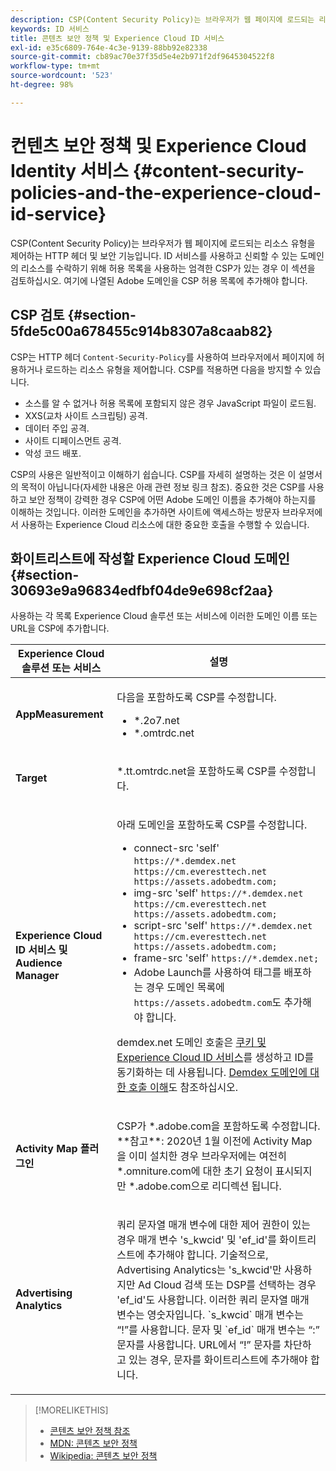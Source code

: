 ```yaml
---
description: CSP(Content Security Policy)는 브라우저가 웹 페이지에 로드되는 리소스 유형을 제어하는 HTTP 헤더 및 보안 기능입니다. ID 서비스를 사용하고 신뢰할 수 있는 도메인의 리소스를 수락하기 위해 허용 목록을 사용하는 엄격한 CSP가 있는 경우 이 섹션을 검토하십시오. 여기에 나열된 Adobe 도메인을 CSP 허용 목록에 추가해야 합니다.
keywords: ID 서비스
title: 콘텐츠 보안 정책 및 Experience Cloud ID 서비스
exl-id: e35c6809-764e-4c3e-9139-88bb92e82338
source-git-commit: cb89ac70e37f35d5e4e2b971f2df9645304522f8
workflow-type: tm+mt
source-wordcount: '523'
ht-degree: 98%

---
```


# 컨텐츠 보안 정책 및 Experience Cloud Identity 서비스 {#content-security-policies-and-the-experience-cloud-id-service}

CSP(Content Security Policy)는 브라우저가 웹 페이지에 로드되는 리소스 유형을 제어하는 HTTP 헤더 및 보안 기능입니다. ID 서비스를 사용하고 신뢰할 수 있는 도메인의 리소스를 수락하기 위해 허용 목록을 사용하는 엄격한 CSP가 있는 경우 이 섹션을 검토하십시오. 여기에 나열된 Adobe 도메인을 CSP 허용 목록에 추가해야 합니다.

## CSP 검토 {#section-5fde5c00a678455c914b8307a8caab82}

CSP는 HTTP 헤더 `Content-Security-Policy`를 사용하여 브라우저에서 페이지에 허용하거나 로드하는 리소스 유형을 제어합니다. CSP를 적용하면 다음을 방지할 수 있습니다.

* 소스를 알 수 없거나 허용 목록에 포함되지 않은 경우 JavaScript 파일이 로드됨.
* XXS(교차 사이트 스크립팅) 공격.
* 데이터 주입 공격.
* 사이트 디페이스먼트 공격.
* 악성 코드 배포.

CSP의 사용은 일반적이고 이해하기 쉽습니다. CSP를 자세히 설명하는 것은 이 설명서의 목적이 아닙니다(자세한 내용은 아래 관련 정보 링크 참조). 중요한 것은 CSP를 사용하고 보안 정책이 강력한 경우 CSP에 어떤 Adobe 도메인 이름을 추가해야 하는지를 이해하는 것입니다. 이러한 도메인을 추가하면 사이트에 액세스하는 방문자 브라우저에서 사용하는 Experience Cloud 리소스에 대한 중요한 호출을 수행할 수 있습니다.

## 화이트리스트에 작성할 Experience Cloud 도메인 {#section-30693e9a96834edfbf04de9e698cf2aa}

사용하는 각 목록 Experience Cloud 솔루션 또는 서비스에 이러한 도메인 이름 또는 URL을 CSP에 추가합니다.

<table id="table_EC9FC999A62D4B7A830CE73B0AB9EF3C"> 
 <thead> 
  <tr> 
   <th colname="col1" class="entry"> Experience Cloud 솔루션 또는 서비스 </th> 
   <th colname="col2" class="entry"> 설명 </th> 
  </tr> 
 </thead>
 <tbody> 
  <tr> 
   <td colname="col1"> <p> <b>AppMeasurement</b> </p> </td> 
   <td colname="col2"> <p>다음을 포함하도록 CSP를 수정합니다. </p> <p> 
     <ul id="ul_7522AE83A03A4115A84DF5B32D6DD79B"> 
      <li id="li_AB1EC161FB154BEDA1BEFE76C8A38A90"> <span class="codeph"> *.2o7.net</span> </li> 
      <li id="li_4B12A283716746949201528CD6AF529E"> <span class="codeph"> *.omtrdc.net</span> </li> 
     </ul> </p> </td> 
  </tr> 
  <tr> 
   <td colname="col1"> <p> <b>Target</b> </p> </td> 
   <td colname="col2"> <p><span class="codeph">*.tt.omtrdc.net</span>을 포함하도록 CSP를 수정합니다. </p> </td> 
  </tr> 
  <tr> 
   <td colname="col1"> <p> <b>Experience Cloud ID 서비스 및 Audience Manager</b> </p> </td> 
   <td colname="col2"> <p>아래 도메인을 포함하도록 CSP를 수정합니다.</p> 
   <p><ul>
   <li>connect-src 'self' <code>https://*.demdex.net https://cm.everesttech.net https://assets.adobedtm.com;</code></li>
   <li>img-src 'self' <code>https://*.demdex.net https://cm.everesttech.net https://assets.adobedtm.com;</code></li>
   <li>script-src 'self' <code>https://*.demdex.net https://cm.everesttech.net https://assets.adobedtm.com;</code></li>
   <li>frame-src 'self' <code>https://*.demdex.net;</code></li>
   <li>Adobe Launch를 사용하여 태그를 배포하는 경우 도메인 목록에 <code>https://assets.adobedtm.com</code>도 추가해야 합니다.</li></ul></p> <p><span class="codeph">demdex.net</span> 도메인 호출은 <a href="../introduction/cookies.md" format="dita" scope="local">쿠키 및 Experience Cloud ID 서비스</a>를 생성하고 ID를 동기화하는 데 사용됩니다. <a href="https://experienceleague.adobe.com/docs/audience-manager/user-guide/reference/demdex-calls.html?lang=ko-KR" format="https" scope="external">Demdex 도메인에 대한 호출 이해</a>도 참조하십시오. </p> </td> </tr> 
 <tr>
 <td colname="col1"> <p> <b>Activity Map 플러그인</b> </p> </td> 
 <td colname="col2"> <p>CSP가 *.adobe.com을 포함하도록 수정합니다. **참고**: 2020년 1월 이전에 Activity Map을 이미 설치한 경우 브라우저에는 여전히 *.omniture.com에 대한 초기 요청이 표시되지만 *.adobe.com으로 리디렉션 됩니다. </p></td> 
 </tr>
 <tr>
 <td colname="col1"> <p> <b>Advertising Analytics</b> </p> </td> 
 <td colname="col2"> <p>쿼리 문자열 매개 변수에 대한 제어 권한이 있는 경우 매개 변수 's_kwcid' 및 'ef_id'를 화이트리스트에 추가해야 합니다. 기술적으로, Advertising Analytics는 's_kwcid'만 사용하지만 Ad Cloud 검색 또는 DSP를 선택하는 경우 'ef_id'도 사용합니다. 이러한 쿼리 문자열 매개 변수는 영숫자입니다. `s_kwcid` 매개 변수는 “!”를 사용합니다. 문자 및 `ef_id` 매개 변수는 “:” 문자를 사용합니다. URL에서 “!” 문자를 차단하고 있는 경우, 문자를 화이트리스트에 추가해야 합니다.</p></td> 
 </tr>
 </tbody> 
</table>

>[!MORELIKETHIS]
>
>* [콘텐츠 보안 정책 참조](https://content-security-policy.com/)
>* [MDN: 콘텐츠 보안 정책](https://developer.mozilla.org/ko-KR/docs/Web/HTTP/CSP)
>* [Wikipedia: 콘텐츠 보안 정책](https://en.wikipedia.org/wiki/Content_Security_Policy)
